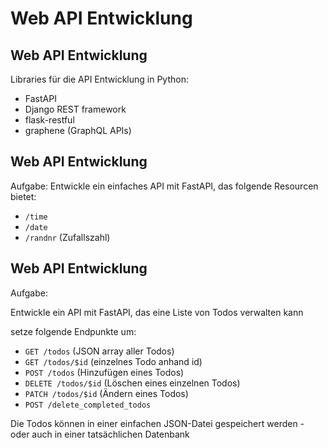 # Web API Entwicklung

## Web API Entwicklung

Libraries für die API Entwicklung in Python:

- FastAPI
- Django REST framework
- flask-restful
- graphene (GraphQL APIs)

## Web API Entwicklung

Aufgabe: Entwickle ein einfaches API mit FastAPI, das folgende Resourcen bietet:

- `/time`
- `/date`
- `/randnr` (Zufallszahl)

## Web API Entwicklung

Aufgabe:

Entwickle ein API mit FastAPI, das eine Liste von Todos verwalten kann

setze folgende Endpunkte um:

- `GET /todos` (JSON array aller Todos)
- `GET /todos/$id` (einzelnes Todo anhand id)
- `POST /todos` (Hinzufügen eines Todos)
- `DELETE /todos/$id` (Löschen eines einzelnen Todos)
- `PATCH /todos/$id` (Ändern eines Todos)
- `POST /delete_completed_todos`

Die Todos können in einer einfachen JSON-Datei gespeichert werden - oder auch in einer tatsächlichen Datenbank
